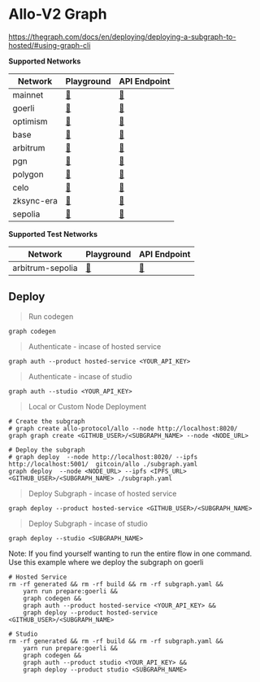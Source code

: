 # Allo-V2 Graph

https://thegraph.com/docs/en/deploying/deploying-a-subgraph-to-hosted/#using-graph-cli

**Supported Networks**

| Network         | Playground | API Endpoint |
|-----------------|------------|--------------|
| mainnet         | [🔗](https://thegraph.com/explorer/subgraph/allo-protocol/allo-v2-mainnet) | [🔗](https://api.thegraph.com/subgraphs/name/allo-protocol/allo-v2-mainnet) |
| goerli          | [🔗](https://thegraph.com/explorer/subgraph/allo-protocol/allo-v2-goerli) | [🔗](https://api.thegraph.com/subgraphs/name/allo-protocol/allo-v2-goerli) |
| optimism        | [🔗](https://thegraph.com/explorer/subgraph/allo-protocol/allo-v2-optimism) | [🔗](https://api.thegraph.com/subgraphs/name/allo-protocol/allo-v2-optimism) |
| base            | [🔗](https://thegraph.com/explorer/subgraph/allo-protocol/allo-v2-base) | [🔗](https://api.thegraph.com/subgraphs/name/allo-protocol/allo-v2-base) |
| arbitrum        | [🔗](https://thegraph.com/explorer/subgraph/allo-protocol/allo-v2-arbitrum) | [🔗](https://api.thegraph.com/subgraphs/name/allo-protocol/allo-v2-arbitrum) |
| pgn             | [🔗](todo) | [🔗](todo) |
| polygon         | [🔗](https://thegraph.com/explorer/subgraph/allo-protocol/allo-v2-polygon) | [🔗](https://api.thegraph.com/subgraphs/name/allo-protocol/allo-v2-polygon) |
| celo            | [🔗](https://thegraph.com/explorer/subgraph/allo-protocol/allo-v2-celo) | [🔗](https://api.thegraph.com/subgraphs/name/allo-protocol/allo-v2-celo) |
| zksync-era      | [🔗](https://thegraph.com/explorer/subgraph/allo-protocol/allo-v2-zksync-era) | [🔗](https://api.thegraph.com/subgraphs/name/allo-protocol/allo-v2-zksync-era) |
| sepolia        | [🔗](https://thegraph.com/explorer/subgraph/allo-protocol/allo-v2-sepolia) | [🔗](https://api.thegraph.com/subgraphs/name/allo-protocol/allo-v2-sepolia) |

**Supported Test Networks**

| Network         | Playground | API Endpoint |
|-----------------|------------|--------------|
| arbitrum-sepolia| [🔗](https://thegraph.com/explorer/subgraph/allo-protocol/allo-v2-arbitrum-sepolia) | [🔗](https://api.thegraph.com/subgraphs/name/allo-protocol/allo-v2-arbitrum-sepolia) |


## Deploy

> Run codegen
```shell
graph codegen
```

> Authenticate - incase of hosted service
```shell
graph auth --product hosted-service <YOUR_API_KEY>
```

> Authenticate - incase of studio
```shell
graph auth --studio <YOUR_API_KEY>
```

> Local or Custom Node Deployment
```shell
# Create the subgraph
# graph create allo-protocol/allo --node http://localhost:8020/
graph graph create <GITHUB_USER>/<SUBGRAPH_NAME> --node <NODE_URL>

# Deploy the subgraph
# graph deploy  --node http://localhost:8020/ --ipfs http://localhost:5001/  gitcoin/allo ./subgraph.yaml
graph deploy  --node <NODE_URL> --ipfs <IPFS_URL>  <GITHUB_USER>/<SUBGRAPH_NAME> ./subgraph.yaml
```

> Deploy Subgraph - incase of hosted service
```shell
graph deploy --product hosted-service <GITHUB_USER>/<SUBGRAPH_NAME>
```

> Deploy Subgraph - incase of studio
```shell
graph deploy --studio <SUBGRAPH_NAME>
```

Note: If you find yourself wanting to run the entire flow in one command.
Use this example where we deploy the subgraph on goerli

```shell
# Hosted Service
rm -rf generated && rm -rf build && rm -rf subgraph.yaml &&
    yarn run prepare:goerli &&
    graph codegen &&
    graph auth --product hosted-service <YOUR_API_KEY> &&
    graph deploy --product hosted-service <GITHUB_USER>/<SUBGRAPH_NAME>

# Studio
rm -rf generated && rm -rf build && rm -rf subgraph.yaml &&
    yarn run prepare:goerli &&
    graph codegen &&
    graph auth --product studio <YOUR_API_KEY> &&
    graph deploy --product studio <SUBGRAPH_NAME>
```